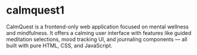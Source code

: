 # calmquest1
CalmQuest is a frontend-only web application focused on mental wellness and mindfulness. It offers a calming user interface with features like guided meditation selections, mood tracking UI, and journaling components — all built with pure HTML, CSS, and JavaScript.

